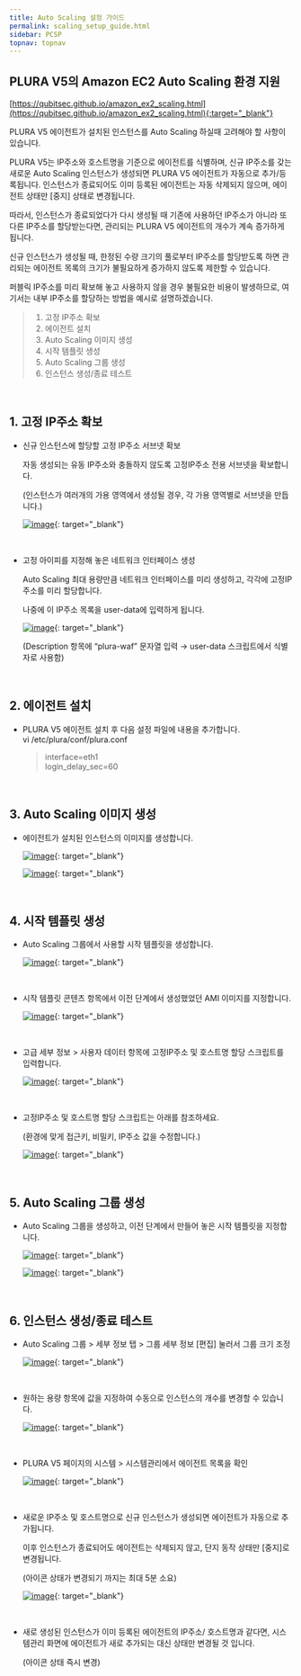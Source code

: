 ```yaml
---
title: Auto Scaling 설정 가이드
permalink: scaling_setup_guide.html
sidebar: PCSP
topnav: topnav
---
```



## PLURA V5의 Amazon EC2 Auto Scaling 환경 지원

[https://qubitsec.github.io/amazon_ex2_scaling.html](https://qubitsec.github.io/amazon_ex2_scaling.html){:target="_blank"}

PLURA V5 에이전트가 설치된 인스턴스를 Auto Scaling 하실때 고려해야 할 사항이 있습니다.

PLURA V5는 IP주소와 호스트명을 기준으로 에이전트를 식별하며, 신규 IP주소를 갖는 새로운 Auto Scaling 인스턴스가 생성되면 PLURA V5 에이전트가 자동으로 추가/등록됩니다. 인스턴스가 종료되어도 이미 등록된 에이전트는 자동 삭제되지 않으며, 에이전트 상태만 [중지] 상태로 변경됩니다.

따라서, 인스턴스가 종료되었다가 다시 생성될 때 기존에 사용하던 IP주소가 아니라 또 다른 IP주소를 할당받는다면, 관리되는 PLURA V5 에이전트의 개수가 계속 증가하게 됩니다.

신규 인스턴스가 생성될 때, 한정된 수량 크기의 풀로부터 IP주소를 할당받도록 하면 관리되는 에이전트 목록의 크기가 불필요하게 증가하지 않도록 제한할 수 있습니다.

퍼블릭 IP주소를 미리 확보해 놓고 사용하지 않을 경우 불필요한 비용이 발생하므로, 여기서는 내부 IP주소를 할당하는 방법을 예시로 설명하겠습니다.

> 1.  고정 IP주소 확보
> 2.  에이전트 설치
> 3.  Auto Scaling 이미지 생성
> 4.  시작 템플릿 생성
> 5.  Auto Scaling 그룹 생성
> 6.  인스턴스 생성/종료 테스트

<br />

## 1. 고정 IP주소 확보

-   신규 인스턴스에 할당할 고정 IP주소 서브넷 확보  

    자동 생성되는 유동 IP주소와 충돌하지 않도록 고정IP주소 전용 서브넷을 확보합니다.  

    (인스턴스가 여러개의 가용 영역에서 생성될 경우, 각 가용 영역별로 서브넷을 만듭니다.)  

    [![image](/docs/images/Public_Cloud/autoscaling_setup/01.png)](/docs/images/Public_Cloud/autoscaling_setup/01.png){: target="_blank"}

<br />

-   고정 아이피를 지정해 놓은 네트워크 인터페이스 생성  

    Auto Scaling 최대 용량만큼 네트워크 인터페이스를 미리 생성하고, 각각에 고정IP주소를 미리 할당합니다.

    나중에 이 IP주소 목록을 user-data에 입력하게 됩니다.  

    [![image](/docs/images/Public_Cloud/autoscaling_setup/02.png)](/docs/images/Public_Cloud/autoscaling_setup/02.png){: target="_blank"}

    (Description 항목에 “plura-waf” 문자열 입력 → user-data 스크립트에서 식별자로 사용함)

<br />

## 2. 에이전트 설치

-   PLURA V5 에이전트 설치 후 다음 설정 파일에 내용을 추가합니다.  
    vi /etc/plura/conf/plura.conf
    
    > interface=eth1  
    > login_delay_sec=60
    

<br />

## 3. Auto Scaling 이미지 생성

-   에이전트가 설치된 인스턴스의 이미지를 생성합니다.  

    [![image](/docs/images/Public_Cloud/autoscaling_setup/03.png)](/docs/images/Public_Cloud/autoscaling_setup/03.png){: target="_blank"}

    [![image](/docs/images/Public_Cloud/autoscaling_setup/04.png)](/docs/images/Public_Cloud/autoscaling_setup/04.png){: target="_blank"}

<br />

## 4. 시작 템플릿 생성

-   Auto Scaling 그룹에서 사용할 시작 템플릿을 생성합니다.  

    [![image](/docs/images/Public_Cloud/autoscaling_setup/05.png)](/docs/images/Public_Cloud/autoscaling_setup/05.png){: target="_blank"}

<br />

-   시작 템플릿 콘텐츠 항목에서 이전 단계에서 생성했었던 AMI 이미지를 지정합니다.  

    [![image](/docs/images/Public_Cloud/autoscaling_setup/06.png)](/docs/images/Public_Cloud/autoscaling_setup/06.png){: target="_blank"}

<br />

-   고급 세부 정보 > 사용자 데이터 항목에 고정IP주소 및 호스트명 할당 스크립트를 입력합니다.  

    [![image](/docs/images/Public_Cloud/autoscaling_setup/07.png)](/docs/images/Public_Cloud/autoscaling_setup/07.png){: target="_blank"}

<br />

-   고정IP주소 및 호스트명 할당 스크립트는 아래를 참조하세요.  

    (환경에 맞게 접근키, 비밀키, IP주소 값을 수정합니다.)  

    [![image](/docs/images/Public_Cloud/autoscaling_setup/08.png)](/docs/images/Public_Cloud/autoscaling_setup/08.png){: target="_blank"}

<br />

## 5. Auto Scaling 그룹 생성

-   Auto Scaling 그룹을 생성하고, 이전 단계에서 만들어 놓은 시작 템플릿을 지정합니다.  

    [![image](/docs/images/Public_Cloud/autoscaling_setup/09.png)](/docs/images/Public_Cloud/autoscaling_setup/09.png){: target="_blank"}

    [![image](/docs/images/Public_Cloud/autoscaling_setup/10.png)](/docs/images/Public_Cloud/autoscaling_setup/10.png){: target="_blank"}

<br />

## 6. 인스턴스 생성/종료 테스트

-   Auto Scaling 그룹 > 세부 정보 탭 > 그룹 세부 정보 [편집] 눌러서 그룹 크기 조정  

    [![image](/docs/images/Public_Cloud/autoscaling_setup/11.png)](/docs/images/Public_Cloud/autoscaling_setup/11.png){: target="_blank"}

<br />

-   원하는 용량 항목에 값을 지정하여 수동으로 인스턴스의 개수를 변경할 수 있습니다.  

    [![image](/docs/images/Public_Cloud/autoscaling_setup/12.png)](/docs/images/Public_Cloud/autoscaling_setup/12.png){: target="_blank"}

<br />

-   PLURA V5 페이지의 시스템 > 시스템관리에서 에이전트 목록을 확인  

    [![image](/docs/images/Public_Cloud/autoscaling_setup/13.png)](/docs/images/Public_Cloud/autoscaling_setup/13.png){: target="_blank"}

<br />
    
-   새로운 IP주소 및 호스트명으로 신규 인스턴스가 생성되면 에이전트가 자동으로 추가됩니다.  

    이후 인스턴스가 종료되어도 에이전트는 삭제되지 않고, 단지 동작 상태만 [중지]로 변경됩니다.  

    (아이콘 상태가 변경되기 까지는 최대 5분 소요)  

    [![image](/docs/images/Public_Cloud/autoscaling_setup/14.png)](/docs/images/Public_Cloud/autoscaling_setup/14.png){: target="_blank"}

<br />

-   새로 생성된 인스턴스가 이미 등록된 에이전트의 IP주소/ 호스트명과 같다면, 시스템관리 화면에 에이전트가 새로 추가되는 대신 상태만 변경될 것 입니다.  

    (아이콘 상태 즉시 변경)